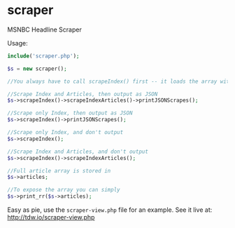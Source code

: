 # scraper
MSNBC Headline Scraper

Usage:
```php
include('scraper.php');

$s = new scraper();

//You always have to call scrapeIndex() first -- it loads the array with the article URLs.

//Scrape Index and Articles, then output as JSON
$s->scrapeIndex()->scrapeIndexArticles()->printJSONScrapes();

//Scrape only Index, then output as JSON
$s->scrapeIndex()->printJSONScrapes();

//Scrape only Index, and don't output
$s->scrapeIndex();

//Scrape Index and Articles, and don't output
$s->scrapeIndex()->scrapeIndexArticles();

//Full article array is stored in 
$s->articles;

//To expose the array you can simply
$s->print_rr($s->articles);
```
Easy as pie, use the ```scraper-view.php``` file for an example.
See it live at: http://tdw.io/scraper-view.php

